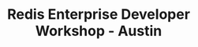 ---
state: TX
region: Austin
title: Redis Enterprise Developer Workshop - Austin 
event_url: https://www.eventbrite.com/e/redis-enterprise-developer-workshop-austin-tickets-52378021071
start_date: 2018-12-04
cost: FREE
topics: [ redis ]
---